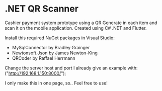 # .NET QR Scanner

Cashier payment system prototype using a QR Generate in each item and scan it on the mobile application. Created using C# .NET and Flutter.

Install this required NuGet packages in Visual Studio:
- MySqlConnector by Bradley Grainger
- Newtonsoft.Json by James Newton-King
- QRCoder by Raffael Herrmann

Change the server host and port
I already give an example with: ("http://192.168.1.150:8000/");

I only make this in one page, so..
Feel free to use!
